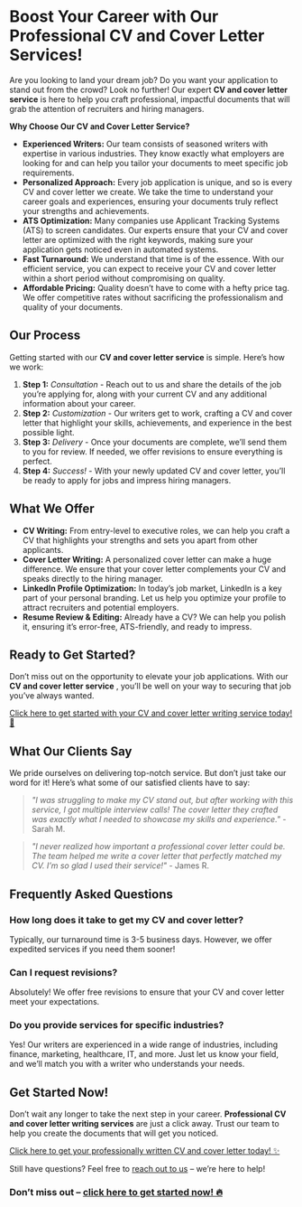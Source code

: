 # Boost Your Career with Our Professional CV and Cover Letter Services!

Are you looking to land your dream job? Do you want your application to stand out from the crowd? Look no further! Our expert **CV and cover letter service** is here to help you craft professional, impactful documents that will grab the attention of recruiters and hiring managers.

**Why Choose Our CV and Cover Letter Service?**

- **Experienced Writers:** Our team consists of seasoned writers with expertise in various industries. They know exactly what employers are looking for and can help you tailor your documents to meet specific job requirements.
- **Personalized Approach:** Every job application is unique, and so is every CV and cover letter we create. We take the time to understand your career goals and experiences, ensuring your documents truly reflect your strengths and achievements.
- **ATS Optimization:** Many companies use Applicant Tracking Systems (ATS) to screen candidates. Our experts ensure that your CV and cover letter are optimized with the right keywords, making sure your application gets noticed even in automated systems.
- **Fast Turnaround:** We understand that time is of the essence. With our efficient service, you can expect to receive your CV and cover letter within a short period without compromising on quality.
- **Affordable Pricing:** Quality doesn’t have to come with a hefty price tag. We offer competitive rates without sacrificing the professionalism and quality of your documents.

## Our Process

Getting started with our **CV and cover letter service** is simple. Here’s how we work:

1. **Step 1:** _Consultation_ - Reach out to us and share the details of the job you’re applying for, along with your current CV and any additional information about your career.
2. **Step 2:** _Customization_ - Our writers get to work, crafting a CV and cover letter that highlight your skills, achievements, and experience in the best possible light.
3. **Step 3:** _Delivery_ - Once your documents are complete, we’ll send them to you for review. If needed, we offer revisions to ensure everything is perfect.
4. **Step 4:** _Success!_ - With your newly updated CV and cover letter, you’ll be ready to apply for jobs and impress hiring managers.

## What We Offer

- **CV Writing:** From entry-level to executive roles, we can help you craft a CV that highlights your strengths and sets you apart from other applicants.
- **Cover Letter Writing:** A personalized cover letter can make a huge difference. We ensure that your cover letter complements your CV and speaks directly to the hiring manager.
- **LinkedIn Profile Optimization:** In today’s job market, LinkedIn is a key part of your personal branding. Let us help you optimize your profile to attract recruiters and potential employers.
- **Resume Review & Editing:** Already have a CV? We can help you polish it, ensuring it’s error-free, ATS-friendly, and ready to impress.

## Ready to Get Started?

Don’t miss out on the opportunity to elevate your job applications. With our **CV and cover letter service** , you’ll be well on your way to securing that job you’ve always wanted.

[Click here to get started with your CV and cover letter writing service today! 🚀](https://tinyurl.com/topessay?keyword=cv+and+cover+letter+service)

## What Our Clients Say

We pride ourselves on delivering top-notch service. But don’t just take our word for it! Here’s what some of our satisfied clients have to say:

> _"I was struggling to make my CV stand out, but after working with this service, I got multiple interview calls! The cover letter they crafted was exactly what I needed to showcase my skills and experience."_ - Sarah M.

> _"I never realized how important a professional cover letter could be. The team helped me write a cover letter that perfectly matched my CV. I’m so glad I used their service!"_ - James R.

## Frequently Asked Questions

### How long does it take to get my CV and cover letter?

Typically, our turnaround time is 3-5 business days. However, we offer expedited services if you need them sooner!

### Can I request revisions?

Absolutely! We offer free revisions to ensure that your CV and cover letter meet your expectations.

### Do you provide services for specific industries?

Yes! Our writers are experienced in a wide range of industries, including finance, marketing, healthcare, IT, and more. Just let us know your field, and we’ll match you with a writer who understands your needs.

## Get Started Now!

Don’t wait any longer to take the next step in your career. **Professional CV and cover letter writing services** are just a click away. Trust our team to help you create the documents that will get you noticed.

[Click here to get your professionally written CV and cover letter today! ✨](https://tinyurl.com/topessay?keyword=cv+and+cover+letter+service)

Still have questions? Feel free to [reach out to us](https://tinyurl.com/topessay?keyword=cv+and+cover+letter+service) – we’re here to help!

### Don’t miss out – [click here to get started now! 🔥](https://tinyurl.com/topessay?keyword=cv+and+cover+letter+service)
